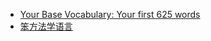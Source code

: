 * [Your Base Vocabulary: Your first 625 words](https://fluent-forever.com/the-method/vocabulary/base-vocabulary-list/)
* [笨方法学语言](http://www.yangzhiping.com/psy/Learn-Language.html)
